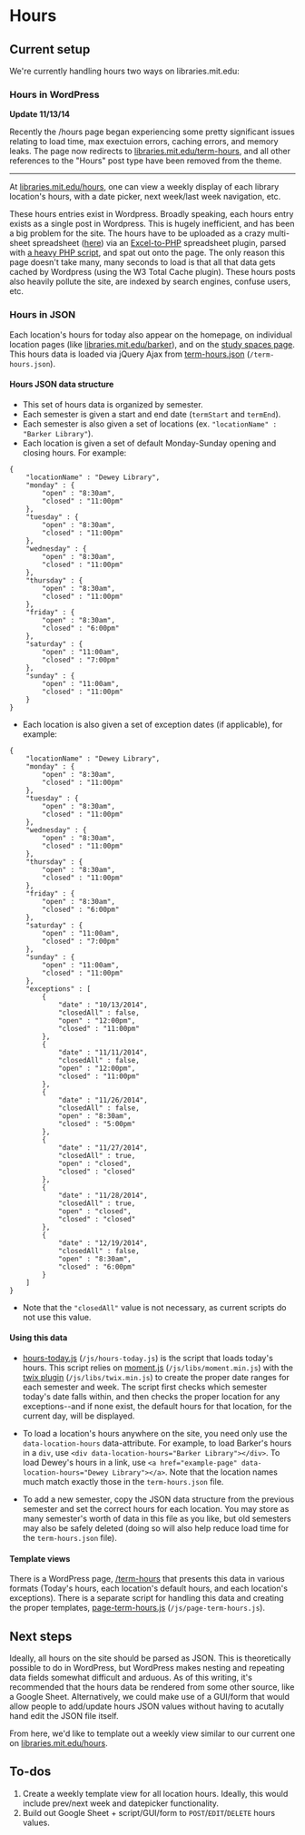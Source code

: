 # Hours

## Current setup

We're currently handling hours two ways on libraries.mit.edu:

### Hours in WordPress

__Update 11/13/14__

Recently the /hours page began experiencing some pretty significant issues relating to load time, max exectuion errors, caching errors, and memory leaks. The page now redirects to [libraries.mit.edu/term-hours](http://libraries.mit.edu/term-hours), and all other references to the "Hours" post type have been removed from the theme.

----

At [libraries.mit.edu/hours](http://libraries.mit.edu/hours), one can view a weekly display of each library location's hours, with a date picker, next week/last week navigation, etc.

These hours entries exist in Wordpress. Broadly speaking, each hours entry exists as a single post in Wordpress. This is hugely inefficient, and has been a big problem for the site. The hours have to be uploaded as a crazy multi-sheet spreadsheet ([here](//wikis.mit.edu/confluence/display/UXWS/Hours)) via an [Excel-to-PHP](https://github.com/zgreen/MITlibraries-parent/tree/prod/libs/PHPExcel-develop) spreadsheet plugin, parsed with [a heavy PHP script](github.com/zgreen/MITlibraries-parent/blob/prod/lib/hours.php), and spat out onto the page. The only reason this page doesn't take many, many seconds to load is that all that data gets cached by Wordpress (using the W3 Total Cache plugin). These hours posts also heavily pollute the site, are indexed by search engines, confuse users, etc.

### Hours in JSON

Each location's hours for today also appear on the homepage, on individual location pages (like [libraries.mit.edu/barker](//libraries.mit.edu)), and on the [study spaces page](libraries.mit.edu/study). This hours data is loaded via jQuery Ajax from [term-hours.json](//github.com/zgreen/MITlibraries-parent/blob/prod/term-hours.json) (`/term-hours.json`).

#### Hours JSON data structure

- This set of hours data is organized by semester.
- Each semester is given a start and end date (`termStart` and `termEnd`).
- Each semester is also given a set of locations (ex. `"locationName" : "Barker Library"`). 
- Each location is given a set of default Monday-Sunday opening and closing hours. For example:
```
{
	"locationName" : "Dewey Library",
	"monday" : {
		"open" : "8:30am",
		"closed" : "11:00pm"
	},
	"tuesday" : {
		"open" : "8:30am",
		"closed" : "11:00pm"
	},
	"wednesday" : {
		"open" : "8:30am",
		"closed" : "11:00pm"
	},
	"thursday" : {
		"open" : "8:30am",
		"closed" : "11:00pm"
	},
	"friday" : {
		"open" : "8:30am",
		"closed" : "6:00pm"
	},
	"saturday" : {
		"open" : "11:00am",
		"closed" : "7:00pm"
	},
	"sunday" : {
		"open" : "11:00am",
		"closed" : "11:00pm"
	}
}
```
- Each location is also given a set of exception dates (if applicable), for example:
```
{
	"locationName" : "Dewey Library",
	"monday" : {
		"open" : "8:30am",
		"closed" : "11:00pm"
	},
	"tuesday" : {
		"open" : "8:30am",
		"closed" : "11:00pm"
	},
	"wednesday" : {
		"open" : "8:30am",
		"closed" : "11:00pm"
	},
	"thursday" : {
		"open" : "8:30am",
		"closed" : "11:00pm"
	},
	"friday" : {
		"open" : "8:30am",
		"closed" : "6:00pm"
	},
	"saturday" : {
		"open" : "11:00am",
		"closed" : "7:00pm"
	},
	"sunday" : {
		"open" : "11:00am",
		"closed" : "11:00pm"
	},
	"exceptions" : [
		{
			"date" : "10/13/2014",
			"closedAll" : false,
			"open" : "12:00pm",
			"closed" : "11:00pm"
		},
		{
			"date" : "11/11/2014",
			"closedAll" : false,
			"open" : "12:00pm",
			"closed" : "11:00pm"
		},
		{
			"date" : "11/26/2014",
			"closedAll" : false,
			"open" : "8:30am",
			"closed" : "5:00pm"
		},
		{
			"date" : "11/27/2014",
			"closedAll" : true,
			"open" : "closed",
			"closed" : "closed"
		},
		{
			"date" : "11/28/2014",
			"closedAll" : true,
			"open" : "closed",
			"closed" : "closed"
		},
		{
			"date" : "12/19/2014",
			"closedAll" : false,
			"open" : "8:30am",
			"closed" : "6:00pm"
		}
	]
}
```
- Note that the `"closedAll"` value is not necessary, as current scripts do not use this value.

#### Using this data

- [hours-today.js](//github.com/zgreen/MITlibraries-parent/blob/prod/js/hours-today.js) (`/js/hours-today.js`) is the script that loads today's hours. This script relies on [moment.js](//github.com/zgreen/MITlibraries-parent/blob/prod/js/libs/moment.min.js) (`/js/libs/moment.min.js`) with the [twix plugin](//github.com/zgreen/MITlibraries-parent/blob/prod/js/libs/twix.min.js) (`/js/libs/twix.min.js`) to create the proper date ranges for each semester and week. The script first checks which semester today's date falls within, and then checks the proper location for any exceptions--and if none exist, the default hours for that location, for the current day, will be displayed.

- To load a location's hours anywhere on the site, you need only use the `data-location-hours` data-attribute. For example, to load Barker's hours in a `div`, use `<div data-location-hours="Barker Library"></div>`. To load Dewey's hours in a link, use `<a href="example-page" data-location-hours="Dewey Library"></a>`. Note that the location names much match exactly those in the `term-hours.json` file.

- To add a new semester, copy the JSON data structure from the previous semester and set the correct hours for each location. You may store as many semester's worth of data in this file as you like, but old semesters may also be safely deleted (doing so will also help reduce load time for the `term-hours.json` file).

#### Template views

There is a WordPress page, [/term-hours](//libraries.mit.edu/term-hours) that presents this data in various formats (Today's hours, each location's default hours, and each location's exceptions). There is a separate script for handling this data and creating the proper templates, [page-term-hours.js](//github.com/zgreen/MITlibraries-parent/blob/prod/js/page-term-hours.js) (`/js/page-term-hours.js`).

## Next steps

Ideally, all hours on the site should be parsed as JSON. This is theoretically possible to do in WordPress, but WordPress makes nesting and repeating data fields somewhat difficult and arduous. As of this writing, it's recommended that the hours data be rendered from some other source, like a Google Sheet. Alternatively, we could make use of a GUI/form that would allow people to add/update hours JSON values without having to acutally hand edit the JSON file itself.

From here, we'd like to template out a weekly view similar to our current one on [libraries.mit.edu/hours](http://libraries.mit.edu/hours).

## To-dos

1. Create a weekly template view for all location hours. Ideally, this would include prev/next week and datepicker functionality.
2. Build out Google Sheet + script/GUI/form to `POST`/`EDIT`/`DELETE` hours values.